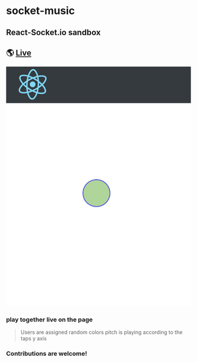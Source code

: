 # socket-music

## React-Socket.io sandbox

## 🌎 [Live](https://socket-music.herokuapp.com/)

![screenshot](client/public/screenshot.png)

### play together live on the page

> Users are assigned random colors
> pitch is playing according to the taps y axis

### Contributions are welcome!
